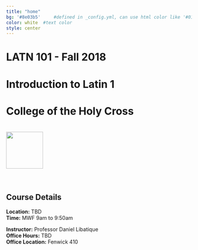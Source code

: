 ```yaml
---
title: "home"
bg: '#8e03b5'     #defined in _config.yml, can use html color like '#010101'
color: white  #text color
style: center
---
```


# LATN 101 - Fall 2018
# Introduction to Latin 1
# College of the Holy Cross
# <img src="https://upload.wikimedia.org/wikipedia/commons/f/f5/Holy_Cross_Crusaders_logo.svg" width="100px">
<br />

## Course Details
**Location:** TBD  
**Time:** MWF 9am to 9:50am  

**Instructor:** Professor Daniel Libatique  
**Office Hours:** TBD  
**Office Location:** Fenwick 410
